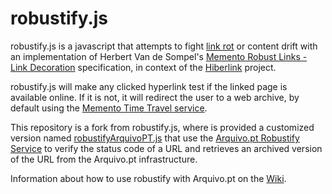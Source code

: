 # robustify.js

robustify.js is a javascript that attempts to fight [link rot](https://en.wikipedia.org/wiki/Link_rot) or content drift with an implementation of Herbert Van de Sompel's [Memento Robust Links - Link Decoration](http://robustlinks.mementoweb.org/spec/) specification, in context of the [Hiberlink](http://hiberlink.org/) project.

robustify.js will make any clicked hyperlink test if the linked page is available online. If it is not, it will redirect the user to a web archive, by default using the [Memento Time Travel service](http://timetravel.mementoweb.org/).

This repository is a fork from robustify.js, where is provided a customized version named [robustifyArquivoPT.js](https://github.com/arquivo/robustify.js/blob/master/js/robustifyArquivoPT.js) that use the [Arquivo.pt Robustify Service](http://robustify.arquivo.pt) to verify the status code of a URL and retrieves an archived version of the URL from the Arquivo.pt infrastructure.

Information about how to use robustify with Arquivo.pt on the [Wiki](https://github.com/arquivo/robustify.js/wiki).
